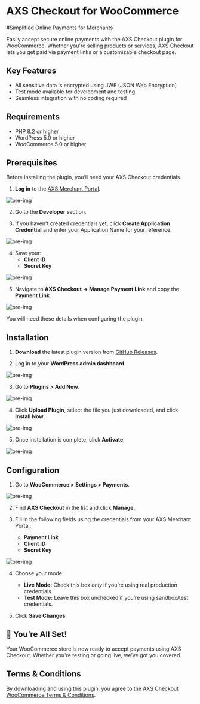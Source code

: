# AXS Checkout for WooCommerce

#Simplified Online Payments for Merchants

Easily accept secure online payments with the AXS Checkout plugin for WooCommerce. Whether you're selling products or services, AXS Checkout lets you get paid via payment links or a customizable checkout page.

## Key Features

- All sensitive data is encrypted using JWE (JSON Web Encryption)
- Test mode available for development and testing
- Seamless integration with no coding required

## Requirements

- PHP 8.2 or higher
- WordPress 5.0 or higher
- WooCommerce 5.0 or higher


## Prerequisites

Before installing the plugin, you’ll need your AXS Checkout credentials.

1. **Log in** to the [AXS Merchant Portal](https://merchant.axsasia.com).

![pre-img](https://axs.com.sg/wp-content/uploads/2025/10/woo_plugin_1.webp "pre-1")

2. Go to the **Developer** section.

3. If you haven't created credentials yet, click **Create Application Credential** and enter your Application Name for your reference.

![pre-img](https://axs.com.sg/wp-content/uploads/2025/10/woo_plugin_2.webp "pre-2")

4. Save your:
    - **Client ID**
    - **Secret Key**

![pre-img](https://axs.com.sg/wp-content/uploads/2025/10/woo_plugin_3.webp "pre-3")

5. Navigate to **AXS Checkout → Manage Payment Link** and copy the **Payment Link**.

![pre-img](https://axs.com.sg/wp-content/uploads/2025/10/woo_plugin_4.jpg "pre-4")

You will need these details when configuring the plugin.

## Installation

1. **Download** the latest plugin version from [GitHub Releases](https://github.com/AXS-Asia/AXS-Checkout-for-WooCommerce/releases).

2. Log in to your **WordPress admin dashboard**.

![pre-img](https://axs.com.sg/wp-content/uploads/2025/10/woo_plugin_9.webp "pre-9")

3. Go to **Plugins > Add New**.

![pre-img](https://axs.com.sg/wp-content/uploads/2025/10/woo_plugin_10.webp "pre-10")

4. Click **Upload Plugin**, select the file you just downloaded, and click **Install Now**.

![pre-img](https://axs.com.sg/wp-content/uploads/2025/10/woo_plugin_5.webp "pre-5")

5. Once installation is complete, click **Activate**.

![pre-img](https://axs.com.sg/wp-content/uploads/2025/10/woo_plugin_6.webp "pre-6")

## Configuration

1. Go to **WooCommerce > Settings > Payments**.

![pre-img](https://axs.com.sg/wp-content/uploads/2025/10/woo_plugin_7.webp "pre-7")

2. Find **AXS Checkout** in the list and click **Manage**.

3. Fill in the following fields using the credentials from your AXS Merchant Portal:
    - **Payment Link**
    - **Client ID**
    - **Secret Key**

![pre-img](https://axs.com.sg/wp-content/uploads/2025/10/woo_plugin_8.webp "pre-8")

4. Choose your mode:
    - **Live Mode:** Check this box *only* if you’re using real production credentials.
    - **Test Mode:** Leave this box unchecked if you’re using sandbox/test credentials.

5. Click **Save Changes**.


## 🎉 You’re All Set!

Your WooCommerce store is now ready to accept payments using AXS Checkout. Whether you're testing or going live, we’ve got you covered.


## Terms & Conditions

By downloading and using this plugin, you agree to the [AXS Checkout WooCommerce Terms & Conditions](https://axs.com.sg/checkout-woocommerce-tnc).
